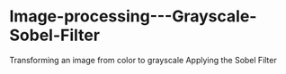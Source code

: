 # Image-processing---Grayscale-Sobel-Filter
Transforming an image from color to grayscale
Applying the Sobel Filter
